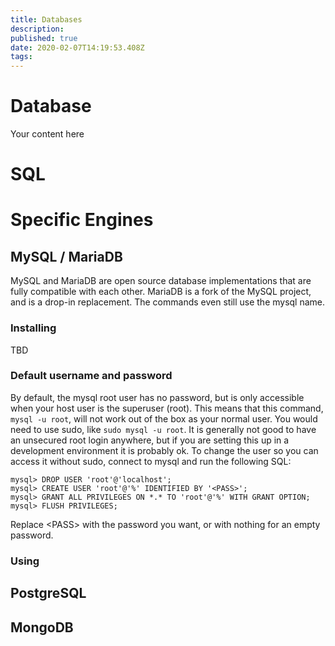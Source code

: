 ```yaml
---
title: Databases
description: 
published: true
date: 2020-02-07T14:19:53.408Z
tags: 
---
```


# Database
Your content here

# SQL

# Specific Engines

## MySQL / MariaDB
MySQL and MariaDB are open source database implementations that are fully compatible with each other. MariaDB is a fork of the MySQL project, and is a drop-in replacement. The commands even still use the mysql name.

### Installing
TBD

### Default username and password

By default, the mysql root user has no password, but is only accessible when your host user is the superuser (root). This means that this command, `mysql -u root`, will not work out of the box as your normal user. You would need to use sudo, like `sudo mysql -u root`. It is generally not good to have an unsecured root login anywhere, but if you are setting this up in a development environment it is probably ok. To change the user so you can access it without sudo, connect to mysql and run the following SQL:

    mysql> DROP USER 'root'@'localhost';
    mysql> CREATE USER 'root'@'%' IDENTIFIED BY '<PASS>';
    mysql> GRANT ALL PRIVILEGES ON *.* TO 'root'@'%' WITH GRANT OPTION;
    mysql> FLUSH PRIVILEGES;

Replace \<PASS> with the password you want, or with nothing for an empty password.

### Using

## PostgreSQL

## MongoDB